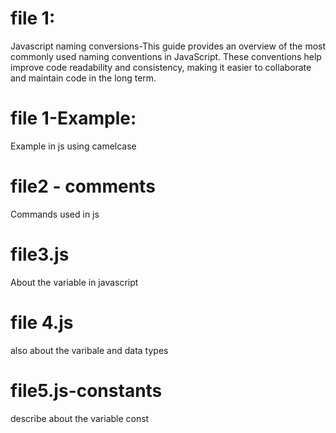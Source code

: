 # file 1:
Javascript naming conversions-This guide provides an overview of the most commonly used naming conventions in JavaScript. These conventions help improve code readability and consistency, making it easier to collaborate and maintain code in the long term.

# file 1-Example:
Example in js using camelcase 
# file2 - comments
Commands used in js
# file3.js
About the variable in javascript
# file 4.js 
also about the varibale and data types
# file5.js-constants
describe about the variable const


